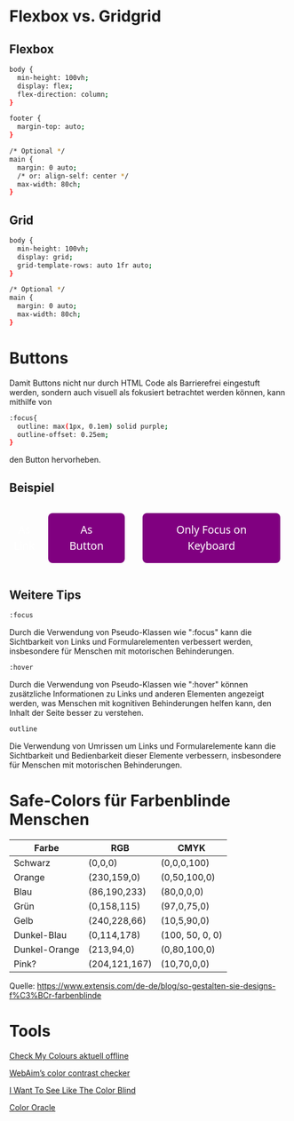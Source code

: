 # Flexbox vs. Gridgrid

## Flexbox 
```sh
body {
  min-height: 100vh;
  display: flex;
  flex-direction: column;
}

footer {
  margin-top: auto;
}

/* Optional */
main {
  margin: 0 auto;
  /* or: align-self: center */
  max-width: 80ch;
}
```

## Grid
```sh
body {
  min-height: 100vh;
  display: grid;
  grid-template-rows: auto 1fr auto;
}

/* Optional */
main {
  margin: 0 auto;
  max-width: 80ch;
}
```

# Buttons
Damit Buttons nicht nur durch HTML Code als Barrierefrei eingestuft werden, sondern auch visuell als fokusiert betrachtet werden können, kann mithilfe von 
```sh
:focus{
  outline: max(1px, 0.1em) solid purple;
  outline-offset: 0.25em;
}
```
den Button hervorheben.

## Beispiel
<div style="display: flex">
     <button type="button" class="button_config as_link">As Link</button>
    <button type="button" class="button_config as_button">As Button</button>
    <button type="button" class="button_config keyboard">Only Focus on Keyboard</button>

<style>
.button_config {
  background-color: initial;
  border: initial;
  border-radius: initial;
  color: white;
  font-family: system-ui, sans-serif;
  font-size: 1.2rem;
  line-height: 1.5;
  margin: 0;
  max-height: none;
  padding: initial;
  text-decoration-color: initial;
  text-decoration-thickness: auto;
}

.as_link:focus {
  outline: max(1px, 0.1em) solid purple;
  outline-offset: 0.25em;
}

.as_button {
  background-color: purple;
  color: white;
  border-radius: 8px;
  margin: 1rem;
  padding: 1rem 2rem;
}
.as_button:focus {
  outline: max(1px, 0.1em) dashed currentColor;
  outline-offset: -0.25em;
}

.keyboard {
  background-color: purple;
  color: white;
  border-radius: 8px;
  margin: 1rem;
  padding: 1rem 2rem;
}
.keyboard:focus-visible {
  outline: max(1px, 0.1em) dashed currentColor;
  outline-offset: -0.25em;
}



</style>
</div>

## Weitere Tips
```sh
:focus
```
Durch die Verwendung von Pseudo-Klassen wie ":focus" kann die Sichtbarkeit von Links und Formularelementen verbessert werden, insbesondere für Menschen mit motorischen Behinderungen.

```sh
:hover
```
Durch die Verwendung von Pseudo-Klassen wie ":hover" können zusätzliche Informationen zu Links und anderen Elementen angezeigt werden, was Menschen mit kognitiven Behinderungen helfen kann, den Inhalt der Seite besser zu verstehen.

```sh
outline
```
Die Verwendung von Umrissen um Links und Formularelemente kann die Sichtbarkeit und Bedienbarkeit dieser Elemente verbessern, insbesondere für Menschen mit motorischen Behinderungen.
# Safe-Colors für Farbenblinde Menschen

Farbe | RGB | CMYK 
-------- | -------- | -------- |
Schwarz | (0,0,0) | (0,0,0,100)
Orange | (230,159,0) | (0,50,100,0)
Blau | (86,190,233) | (80,0,0,0)
Grün | (0,158,115) | (97,0,75,0)
Gelb | (240,228,66) | (10,5,90,0)
Dunkel-Blau | (0,114,178) | (100, 50, 0, 0)
Dunkel-Orange | (213,94,0) | (0,80,100,0)
Pink? | (204,121,167) | (10,70,0,0)
<span>Quelle: https://www.extensis.com/de-de/blog/so-gestalten-sie-designs-f%C3%BCr-farbenblinde</span>


# Tools
[Check My Colours aktuell offline](https://www.giovanniscala.com/checkmycolours/bye.html) 

[WebAim’s color contrast checker](https://webaim.org/resources/contrastchecker/)

[I Want To See Like The Color Blind](https://chrome.google.com/webstore/detail/lets-get-color-blind/bkdgdianpkfahpkmphgehigalpighjck)

[Color Oracle](https://colororacle.org/)